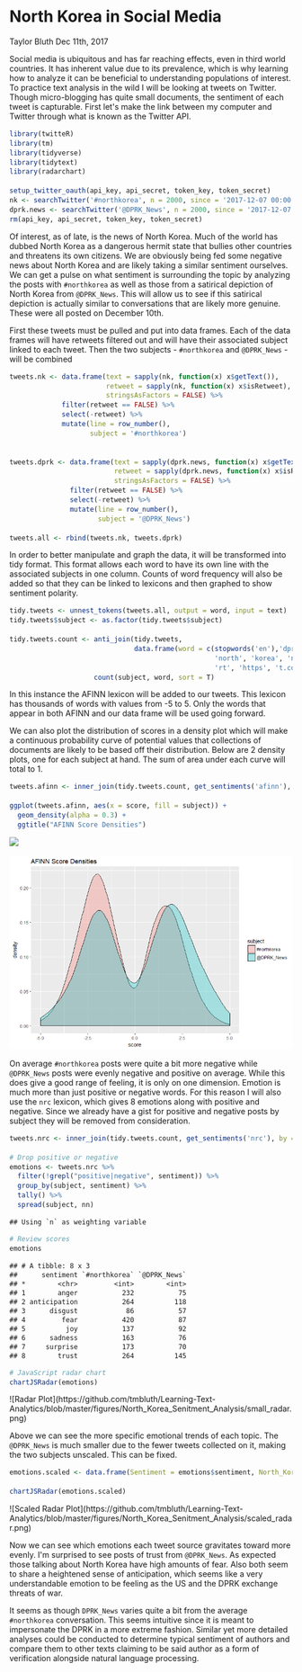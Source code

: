 North Korea in Social Media
================
Taylor Bluth
Dec 11th, 2017

Social media is ubiquitous and has far reaching effects, even in third world countries. It has inherent value due to its prevalence, which is why learning how to analyze it can be beneficial to understanding populations of interest. To practice text analysis in the wild I will be looking at tweets on Twitter. Though micro-blogging has quite small documents, the sentiment of each tweet is capturable. First let's make the link between my computer and Twitter through what is known as the Twitter API.

``` r
library(twitteR)
library(tm)
library(tidyverse)
library(tidytext)
library(radarchart)

setup_twitter_oauth(api_key, api_secret, token_key, token_secret)
nk <- searchTwitter('#northkorea', n = 2000, since = '2017-12-07 00:00:00 ', resultType = 'recent')
dprk.news <- searchTwitter('@DPRK_News', n = 2000, since = '2017-12-07 00:00:00', resultType = 'recent')
rm(api_key, api_secret, token_key, token_secret)
```

Of interest, as of late, is the news of North Korea. Much of the world has dubbed North Korea as a dangerous hermit state that bullies other countries and threatens its own citizens. We are obviously being fed some negative news about North Korea and are likely taking a similar sentiment ourselves. We can get a pulse on what sentiment is surrounding the topic by analyzing the posts with `#northkorea` as well as those from a satirical depiction of North Korea from `@DPRK_News`. This will allow us to see if this satirical depiction is actually similar to conversations that are likely more genuine. These were all posted on December 10th.

First these tweets must be pulled and put into data frames. Each of the data frames will have retweets filtered out and will have their associated subject linked to each tweet. Then the two subjects - `#northkorea` and `@DPRK_News` - will be combined

``` r
tweets.nk <- data.frame(text = sapply(nk, function(x) x$getText()),
                        retweet = sapply(nk, function(x) x$isRetweet),
                        stringsAsFactors = FALSE) %>% 
             filter(retweet == FALSE) %>% 
             select(-retweet) %>% 
             mutate(line = row_number(),
                    subject = '#northkorea') 
             

tweets.dprk <- data.frame(text = sapply(dprk.news, function(x) x$getText()),
                          retweet = sapply(dprk.news, function(x) x$isRetweet),
                          stringsAsFactors = FALSE) %>% 
               filter(retweet == FALSE) %>% 
               select(-retweet) %>% 
               mutate(line = row_number(),
                      subject = '@DPRK_News') 

tweets.all <- rbind(tweets.nk, tweets.dprk)
```

In order to better manipulate and graph the data, it will be transformed into tidy format. This format allows each word to have its own line with the associated subjects in one column. Counts of word frequency will also be added so that they can be linked to lexicons and then graphed to show sentiment polarity.

``` r
tidy.tweets <- unnest_tokens(tweets.all, output = word, input = text)
tidy.tweets$subject <- as.factor(tidy.tweets$subject)

tidy.tweets.count <- anti_join(tidy.tweets, 
                               data.frame(word = c(stopwords('en'),'dprk','dprk_news',
                                                   'north', 'korea', 'northkorea',
                                                   'rt', 'https', 't.co')), by = 'word') %>%
                     count(subject, word, sort = T)
```

In this instance the AFINN lexicon will be added to our tweets. This lexicon has thousands of words with values from -5 to 5. Only the words that appear in both AFINN and our data frame will be used going forward.

We can also plot the distribution of scores in a density plot which will make a continuous probability curve of potential values that collections of documents are likely to be based off their distribution. Below are 2 density plots, one for each subject at hand. The sum of area under each curve will total to 1.

``` r
tweets.afinn <- inner_join(tidy.tweets.count, get_sentiments('afinn'), by = 'word') 
               
ggplot(tweets.afinn, aes(x = score, fill = subject)) + 
  geom_density(alpha = 0.3) + 
  ggtitle("AFINN Score Densities")
```

![](North_Korea_Senitment_Analysis_files/figure-markdown_github-ascii_identifiers/Density%20Plots-1.png)

![AFINN Density Plot](https://github.com/tmbluth/Learning-Text-Analytics/blob/master/figures/North_Korea_Senitment_Analysis/AFINN_density.png)

On average `#northkorea` posts were quite a bit more negative while `@DPRK_News` posts were evenly negative and positive on average. While this does give a good range of feeling, it is only on one dimension. Emotion is much more than just positive or negative words. For this reason I will also use the `nrc` lexicon, which gives 8 emotions along with positive and negative. Since we already have a gist for positive and negative posts by subject they will be removed from consideration.

``` r
tweets.nrc <- inner_join(tidy.tweets.count, get_sentiments('nrc'), by = 'word')

# Drop positive or negative
emotions <- tweets.nrc %>%
  filter(!grepl("positive|negative", sentiment)) %>% 
  group_by(subject, sentiment) %>%
  tally() %>% 
  spread(subject, nn) 
```

    ## Using `n` as weighting variable

``` r
# Review scores
emotions
```

    ## # A tibble: 8 x 3
    ##      sentiment `#northkorea` `@DPRK_News`
    ## *        <chr>         <int>        <int>
    ## 1        anger           232           75
    ## 2 anticipation           264          118
    ## 3      disgust            86           57
    ## 4         fear           420           87
    ## 5          joy           137           92
    ## 6      sadness           163           76
    ## 7     surprise           173           70
    ## 8        trust           264          145

``` r
# JavaScript radar chart
chartJSRadar(emotions)
```

<!--html_preserve-->
<canvas id="htmlwidget-fae7457029a0fa7eb825" class="chartJSRadar html-widget" width="672" height="480">
</canvas>
<script type="application/json" data-for="htmlwidget-fae7457029a0fa7eb825">{"x":{"data":{"labels":["anger","anticipation","disgust","fear","joy","sadness","surprise","trust"],"datasets":[{"label":"#northkorea","data":[232,264,86,420,137,163,173,264],"backgroundColor":"rgba(255,0,0,0.2)","borderColor":"rgba(255,0,0,0.8)","pointBackgroundColor":"rgba(255,0,0,0.8)","pointBorderColor":"#fff","pointHoverBackgroundColor":"#fff","pointHoverBorderColor":"rgba(255,0,0,0.8)"},{"label":"@DPRK_News","data":[75,118,57,87,92,76,70,145],"backgroundColor":"rgba(0,255,0,0.2)","borderColor":"rgba(0,255,0,0.8)","pointBackgroundColor":"rgba(0,255,0,0.8)","pointBorderColor":"#fff","pointHoverBackgroundColor":"#fff","pointHoverBorderColor":"rgba(0,255,0,0.8)"}]},"options":{"responsive":true,"title":{"display":false,"text":null},"scale":{"ticks":{"min":0},"pointLabels":{"fontSize":18}},"tooltips":{"enabled":true,"mode":"label"},"legend":{"display":true}}},"evals":[],"jsHooks":[]}</script>
<!--/html_preserve-->
![Radar Plot](https://github.com/tmbluth/Learning-Text-Analytics/blob/master/figures/North_Korea_Senitment_Analysis/small_radar.png)

Above we can see the more specific emotional trends of each topic. The `@DPRK_News` is much smaller due to the fewer tweets collected on it, making the two subjects unscaled. This can be fixed.

``` r
emotions.scaled <- data.frame(Sentiment = emotions$sentiment, North_Korea = scale(emotions$`#northkorea`, center = F), DPRK_News = scale(emotions$`@DPRK_News`, center = F))

chartJSRadar(emotions.scaled)
```

<!--html_preserve-->
<canvas id="htmlwidget-32b18b9c83a89e4e8174" class="chartJSRadar html-widget" width="672" height="480">
</canvas>
<script type="application/json" data-for="htmlwidget-32b18b9c83a89e4e8174">{"x":{"data":{"labels":["anger","anticipation","disgust","fear","joy","sadness","surprise","trust"],"datasets":[{"label":"North_Korea","data":[0.912712068839457,1.03860338867938,0.338332922069799,1.65232357289902,0.538972213064679,0.641258910434618,0.680599947884595,1.03860338867938],"backgroundColor":"rgba(255,0,0,0.2)","borderColor":"rgba(255,0,0,0.8)","pointBackgroundColor":"rgba(255,0,0,0.8)","pointBorderColor":"#fff","pointHoverBackgroundColor":"#fff","pointHoverBorderColor":"rgba(255,0,0,0.8)"},{"label":"DPRK_News","data":[0.747166142794538,1.17554139799674,0.567846268523849,0.866712725641664,0.916523801827966,0.757128358031798,0.697355066608235,1.44452120940277],"backgroundColor":"rgba(0,255,0,0.2)","borderColor":"rgba(0,255,0,0.8)","pointBackgroundColor":"rgba(0,255,0,0.8)","pointBorderColor":"#fff","pointHoverBackgroundColor":"#fff","pointHoverBorderColor":"rgba(0,255,0,0.8)"}]},"options":{"responsive":true,"title":{"display":false,"text":null},"scale":{"ticks":{"min":0},"pointLabels":{"fontSize":18}},"tooltips":{"enabled":true,"mode":"label"},"legend":{"display":true}}},"evals":[],"jsHooks":[]}</script>
<!--/html_preserve-->
![Scaled Radar Plot](https://github.com/tmbluth/Learning-Text-Analytics/blob/master/figures/North_Korea_Senitment_Analysis/scaled_radar.png)

Now we can see which emotions each tweet source gravitates toward more evenly. I'm surprised to see posts of trust from `@DPRK_News`. As expected those talking about North Korea have high amounts of fear. Also both seem to share a heightened sense of anticipation, which seems like a very understandable emotion to be feeling as the US and the DPRK exchange threats of war.

It seems as though `DPRK_News` varies quite a bit from the average `#northkorea` conversation. This seems intuitive since it is meant to impersonate the DPRK in a more extreme fashion. Similar yet more detailed analyses could be conducted to determine typical sentiment of authors and compare them to other texts claiming to be said author as a form of verification alongside natural language processing.
